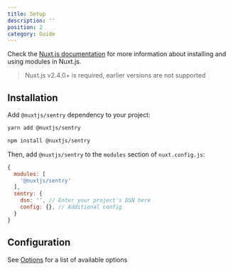 ```yaml
---
title: Setup
description: ''
position: 2
category: Guide
---
```


Check the [Nuxt.js documentation](https://nuxtjs.org/guides/configuration-glossary/configuration-modules) for more information about installing and using modules in Nuxt.js.

> Nuxt.js v2.4.0+ is required, earlier versions are not supported

## Installation

Add `@nuxtjs/sentry` dependency to your project:

<code-group>
  <code-block label="Yarn" active>

  ```bash
  yarn add @nuxtjs/sentry
  ```

  </code-block>
  <code-block label="NPM">

  ```bash
  npm install @nuxtjs/sentry
  ```

  </code-block>
</code-group>

Then, add `@nuxtjs/sentry` to the `modules` section of `nuxt.config.js`:

```js [nuxt.config.js]
{
  modules: [
    '@nuxtjs/sentry'
  ],
  sentry: {
    dsn: '', // Enter your project's DSN here
    config: {}, // Additional config
  }
}
```

## Configuration

See [Options](/sentry/options) for a list of available options